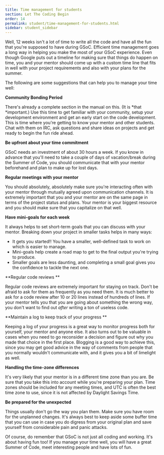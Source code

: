 ```yaml
---
title: Time management for students
section: Let The Coding Begin
order: 14
permalink: student/time-management-for-students.html
sidebar: student_sidebar
---
```


Well, 12 weeks isn't a lot of time to write all the code and have all the fun that you're supposed to have during GSoC. Efficient time management goes a long way in helping you make the most of your GSoC experience. Even though Google puts out a timeline for making sure that things do happen on time, you and your mentor should come up with a custom time line that fits in well with your project requirements and also with your plans for the summer.

The following are some suggestions that can help you to manage your time well:

**Community Bonding Period** 

There's already a complete section in the manual on this. (It is *that *important.) Use this time to get familiar with your community, setup your development environment and get an early start on the code development. This is time where you're getting to know your mentor and other students. Chat with them on IRC, ask questions and share ideas on projects and get ready to begin the fun ride ahead.

**Be upfront about your time commitment** 

GSoC needs an investment of about 30 hours a week. If you know in advance that you'll need to take a couple of days of vacation/break during the Summer of Code, you should communicate that with your mentor beforehand and plan to make up for lost days.

**Regular meetings with your mentor** 

You should absolutely, absolutely make sure you're interacting often with your mentor through mutually agreed upon communication channels. It is extremely important that you and your mentor are on the same page in terms of the project status and plans. Your mentor is your biggest resource and you should make sure that you capitalize on that well. 

**Have mini-goals for each week** 

It always helps to set short-term goals that you can discuss with your mentor. Breaking down your project in smaller tasks helps in many ways:



*   It gets you started!! You have a smaller, well-defined task to work on which is easier to manage.
*   Mini-goals help create a road map to get to the final output you're trying to produce. 
*   Smaller goals are less daunting, and completing a small goal gives you the confidence to tackle the next one.

**Regular code reviews **

Regular code reviews are extremely important for staying on track. Don't be afraid to ask for them as frequently as you need them. It is much better to ask for a code review after 10 or 20 lines instead of hundreds of lines. If your mentor tells you that you are going about something the wrong way, you don't want to find out *after* writing a ton of useless code.

**Maintain a log to keep track of your progress **

Keeping a log of your progress is a great way to monitor progress both for yourself, your mentor and anyone else. It also turns out to be valuable in cases when you need to go reconsider a decision and figure out why you made that choice in the first place. Blogging is a good way to achieve this, since you may get good advice in the way of comments from people that you normally wouldn't communicate with, and it gives you a bit of limelight as well.

**Handling the time-zone differences** 

It's very likely that your mentor is in a different time zone than you are. Be sure that you take this into account while you're preparing your plan. Time zones should be included for any meeting times, and UTC is often the best time zone to use, since it is not affected by Daylight Savings Time.

**Be prepared for the unexpected** 

Things usually don't go the way you plan them. Make sure you have room for the unplanned changes. It's always best to keep aside some buffer time that you can use in case you do digress from your original plan and save yourself from considerable pain and panic attacks.

Of course, do remember that GSoC is not just all coding and working. It's about having fun too! If you manage your time well, you will have a great Summer of Code, meet interesting people and have lots of fun.


